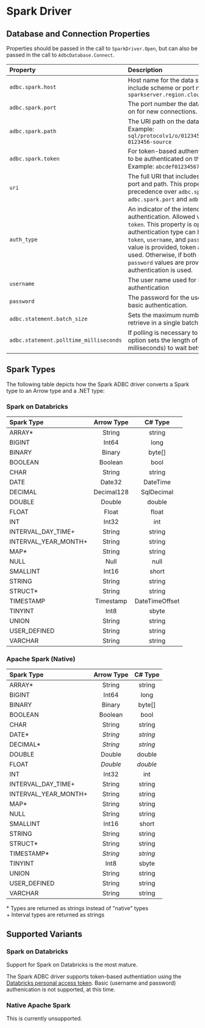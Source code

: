 ﻿<!--

 Licensed to the Apache Software Foundation (ASF) under one or more
 contributor license agreements.  See the NOTICE file distributed with
 this work for additional information regarding copyright ownership.
 The ASF licenses this file to You under the Apache License, Version 2.0
 (the "License"); you may not use this file except in compliance with
 the License.  You may obtain a copy of the License at

    http://www.apache.org/licenses/LICENSE-2.0

 Unless required by applicable law or agreed to in writing, software
 distributed under the License is distributed on an "AS IS" BASIS,
 WITHOUT WARRANTIES OR CONDITIONS OF ANY KIND, either express or implied.
 See the License for the specific language governing permissions and
 limitations under the License.

-->

# Spark Driver

## Database and Connection Properties

Properties should be passed in the call to `SparkDriver.Open`,
but can also be passed in the call to `AdbcDatabase.Connect`.

| Property            | Description | Default |
| :---                | :---        | :---    |
| `adbc.spark.host`   | Host name for the data source. Do no include scheme or port number. Example: `sparkserver.region.cloudapp.azure.com` |  |
| `adbc.spark.port`   | The port number the data source is listen on for new connections. | `443` |
| `adbc.spark.path`   | The URI path on the data source server. Example: `sql/protocolv1/o/0123456789123456/01234-0123456-source` | |
| `adbc.spark.token`  | For token-based authentication, the token to be authenticated on the data source. Example: `abcdef0123456789` | |
| `uri`               | The full URI that includes scheme, host, port and path. This property takes precedence over `adbc.spark.host`, `adbc.spark.port` and `adbc.spark.path`. | |
| `auth_type`         | An indicator of the intended type of authentication. Allowed values: `basic`, `token`. This property is optional. The authentication type can be inferred from `token`, `username`, and `password`. If a `token` value is provided, token authentication is used. Otherwise, if both `username` and `password` values are provided, basic authentication is used. | |
| `username`          | The user name used for basic authentication | |
| `password`          | The password for the user name used for basic authentication. | |
| `adbc.statement.batch_size` | Sets the maximum number of rows to retrieve in a single batch request. | `50000` |
| `adbc.statement.polltime_milliseconds` | If polling is necessary to get a result, this option sets the length of time (in milliseconds) to wait between polls. | `500` |

## Spark Types

The following table depicts how the Spark ADBC driver converts a Spark type to an Arrow type and a .NET type:

### Spark on Databricks

| Spark Type           | Arrow Type | C# Type |
| :---                 | :---:      | :---:   |
| ARRAY*               | String     | string  |
| BIGINT               | Int64      | long |
| BINARY               | Binary     | byte[] |
| BOOLEAN              | Boolean    | bool |
| CHAR                 | String     | string |
| DATE                 | Date32     | DateTime |
| DECIMAL              | Decimal128 | SqlDecimal |
| DOUBLE               | Double     | double |
| FLOAT                | Float      | float |
| INT                  | Int32      | int |
| INTERVAL_DAY_TIME+   | String     | string |
| INTERVAL_YEAR_MONTH+ | String     | string |
| MAP*                 | String     | string |
| NULL                 | Null       | null |
| SMALLINT             | Int16      | short |
| STRING               | String     | string |
| STRUCT*              | String     | string |
| TIMESTAMP            | Timestamp  | DateTimeOffset |
| TINYINT              | Int8       | sbyte |
| UNION                | String     | string |
| USER_DEFINED         | String     | string |
| VARCHAR              | String     | string |

### Apache Spark (Native)

| Spark Type           | Arrow Type | C# Type |
| :---                 | :---:      | :---:   |
| ARRAY*               | String     | string  |
| BIGINT               | Int64      | long |
| BINARY               | Binary     | byte[] |
| BOOLEAN              | Boolean    | bool |
| CHAR                 | String     | string |
| DATE*                | *String*   | *string* |
| DECIMAL*             | *String*   | *string* |
| DOUBLE               | Double     | double |
| FLOAT                | *Double*   | *double* |
| INT                  | Int32      | int |
| INTERVAL_DAY_TIME+   | String     | string |
| INTERVAL_YEAR_MONTH+ | String     | string |
| MAP*                 | String     | string |
| NULL                 | String     | string |
| SMALLINT             | Int16      | short |
| STRING               | String     | string |
| STRUCT*              | String     | string |
| TIMESTAMP*           | *String*   | *string* |
| TINYINT              | Int8       | sbyte |
| UNION                | String     | string |
| USER_DEFINED         | String     | string |
| VARCHAR              | String     | string |

\* Types are returned as strings instead of "native" types<br>
\+ Interval types are returned as strings

## Supported Variants

### Spark on Databricks

Support for Spark on Databricks is the most mature.

The Spark ADBC driver supports token-based authentiation using the
[Databricks personal access token](https://docs.databricks.com/en/dev-tools/auth/pat.html).
Basic (username and password) authenication is not supported, at this time.

### Native Apache Spark

This is currently unsupported.
